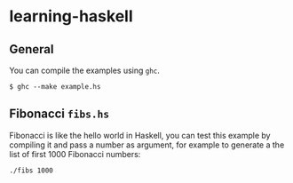 # learning-haskell

## General
You can compile the examples using `ghc`. 

```
$ ghc --make example.hs
```

## Fibonacci `fibs.hs`
Fibonacci is like the hello world in Haskell, you can test this example by
compiling it and pass a number as argument, for example to generate a the list
of first 1000 Fibonacci numbers:

```
./fibs 1000 
```
